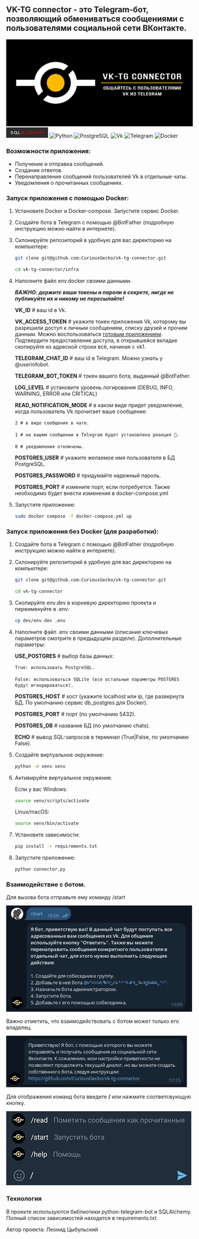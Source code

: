 ## VK-TG connector - это Telegram-бот, позволяющий обмениваться сообщениями с пользователями социальной сети ВКонтакте.

![head.jpg](images%2Fgithub%2Fhead.jpg)
![Alchemy](images%2Fgithub%2Falchemy_badge.png)
![Python](https://img.shields.io/badge/Python-14354C?style=for-the-badge&logo=python&logoColor=white)
![PostgreSQL](https://img.shields.io/badge/PostgreSQL-316192?style=for-the-badge&logo=postgresql&logoColor=white)
![Vk](https://img.shields.io/badge/вконтакте-%232E87FB.svg?&style=for-the-badge&logo=vk&logoColor=white)
![Telegram](https://img.shields.io/badge/Telegram-2CA5E0?style=for-the-badge&logo=telegram&logoColor=white)
![Docker](https://img.shields.io/badge/docker-%230db7ed.svg?style=for-the-badge&logo=docker&logoColor=white)

### Возможности приложения:

- Получение и отправка сообщений.
- Создание ответов.
- Перенаправление сообщений пользователей Vk в отдельные чаты.
- Уведомления о прочитанных сообщениях.

### Запуск приложения с помощью Docker:

1. Установите Docker и Docker-compose. Запустите сервис Docker.

2. Создайте бота в Telegram с помощью @BotFather (подробную инструкцию можно найти в интернете).

3. Склонируйте репозиторий в удобную для вас директорию на компьютере:

    ```bash
    git clone git@github.com:CuriousGecko/vk-tg-connector.git
    ```

    ```bash
    cd vk-tg-connector/infra
    ```

4. Наполните файл env.docker своими данными.

   _**ВАЖНО: держите ваши токены и пароли в секрете, нигде не публикуйте их и никому не пересылайте!**_

   **VK_ID** # ваш id в Vk.

   **VK_ACCESS_TOKEN** # укажите токен приложения Vk, которому вы разрешили доступ к личным сообщениям, списку друзей и прочим данным. Можно воспользоваться [готовым приложением](https://oauth.vk.com/authorize?client_id=2685278&scope=1073737727&redirect_uri=https://api.vk.com/blank.html&display=page&response_type=token&revoke=1). Подтвердите предоставление доступа, в открывшейся вкладке скопируйте из адресной строки всё, начиная с vk1.
   
   **TELEGRAM_CHAT_ID** # ваш id в Telegram. Можно узнать у @userinfobot.

   **TELEGRAM_BOT_TOKEN** # токен вашего бота, выданный @BotFather.

   **LOG_LEVEL** # установите уровень логирования (DEBUG, INFO, WARNING, ERROR или CRITICAL)
   
   **READ_NOTIFICATION_MODE** # в каком виде придет уведомление, когда пользователь Vk прочитает ваше сообщение:

   ```
   2 # в виде сообщения в чате.

   1 # на вашем сообщении в Telegram будет установлена реакция 👀.

   0 # уведомления отключены.
   ```
   
   **POSTGRES_USER** # укажите желаемое имя пользователя в БД PostgreSQL.

   **POSTGRES_PASSWORD** # придумайте надежный пароль.

   **POSTGRES_PORT** # измените порт, если потребуется. Также необходимо будет внести изменения в docker-compose.yml

5. Запустите приложение:

    ```bash
    sudo docker compose -f docker-compose.yml up
    ```

### Запуск приложения без Docker (для разработки):

1. Создайте бота в Telegram с помощью @BotFather (подробную инструкцию можно найти в интернете).
   
2. Склонируйте репозиторий в удобную для вас директорию на компьютере:

    ```bash
    git clone git@github.com:CuriousGecko/vk-tg-connector.git
    ```

    ```bash
    cd vk-tg-connector
    ```

3. Скопируйте env.dev в корневую директорию проекта и переименуйте в .env:
   
   ```bash
   cp dev/env.dev .env
   ```

4. Наполните файл .env своими данными (описание ключевых параметров смотрите в предыдущем разделе). Дополнительные параметры:

   **USE_POSTGRES** # выбор базы данных:

   ```
   True: использовать PostgreSQL.

   False: использоваться SQLite (все остальные параметры POSTGRES будут игнорироваться).
   ```

   **POSTGRES_HOST** # хост (укажите localhost или ip, где развернута БД. По умолчанию сервис db_postgres для Docker).

   **POSTGRES_PORT** # порт (по умолчанию 5432).

   **POSTGRES_DB** # название БД (по умолчанию chats).

   **ECHO** # вывод SQL-запросов в терминал (True|False, по умолчанию False).

5. Создайте виртуальное окружение:

   ```bash
   python -m venv venv
   ```
   
6. Активируйте виртуальное окружение.

   Если у вас Windows:

   ```bash
   source venv/scripts/activate
   ```

   Linux/macOS:

   ```bash
   source venv/bin/activate
   ```

7. Установите зависимости:

   ```bash
   pip install -r requirements.txt
   ```

8. Запустите приложение:

   ```bash
   python connector.py
   ```
   
### Взаимодействие с ботом.

Для вызова бота отправьте ему команду /start

![screen_start.png](images%2Fgithub%2Fscreen_start.png)

Важно отметить, что взаимодействовать с ботом может только его владелец.

![screen_access_denied.png](images%2Fgithub%2Fscreen_access_denied.png)

Для отображения команд бота введите **/** или нажмите соответсвующую кнопку.

![screen_commands.png](images%2Fgithub%2Fscreen_commands.jpg)

### Технология
В проекте используются библиотеки python-telegram-bot и SQLAlchemy.
Полный список зависимостей находится в requirements.txt.

Автор проекта: Леонид Цыбульский
